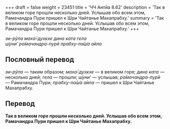 +++
draft = false
weight = 23451
title = 'ЧЧ Антйа 8.62'
description = 'Так в великом горе прошли несколько дней. Услышав обо всем этом, Рамачандра Пури пришел к Шри Чайтанье Махапрабху.'
summary = 'Так в великом горе прошли несколько дней. Услышав обо всем этом, Рамачандра Пури пришел к Шри Чайтанье Махапрабху.'
+++

_эи-рӯпа маха̄-дух̣кхе дина ката гела  
ш́уни’ ра̄мачандра-пурӣ прабху-па̄ш́а а̄ила_

## Пословный перевод

_эи_\-_рӯпа_ — таким образом; _маха̄_\-_дух̣кхе_ — в великом горе; _дина_ _ката_ — несколько дней; _гела_ — прошли; _ш́уни’_ — услышав; _ра̄мачандра_\-_пурӣ_ — Рамачандра Пури; _прабху_\-_па̄ш́а_ _а̄ила_ — пришел к Шри Чайтанье Махапрабху.

## Перевод

**Так в великом горе прошли несколько дней. Услышав обо всем этом, Рамачандра Пури пришел к Шри Чайтанье Махапрабху.**
